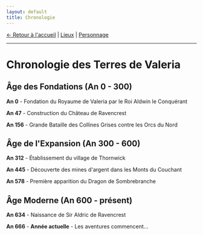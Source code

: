 ```yaml
---
layout: default
title: Chronologie
---
```


[← Retour à l'accueil](index.md) | [Lieux](lieux.md) | [Personnage](personnages.md)

---

# Chronologie des Terres de Valeria

## Âge des Fondations (An 0 - 300)

**An 0** - Fondation du Royaume de Valeria par le Roi Aldwin le Conquérant

**An 47** - Construction du Château de Ravencrest

**An 156** - Grande Bataille des Collines Grises contre les Orcs du Nord

## Âge de l'Expansion (An 300 - 600)

**An 312** - Établissement du village de Thornwick

**An 445** - Découverte des mines d'argent dans les Monts du Couchant

**An 578** - Première apparition du Dragon de Sombrebranche

## Âge Moderne (An 600 - présent)

**An 634** - Naissance de Sir Aldric de Ravencrest

**An 666** - **Année actuelle** - Les aventures commencent...
